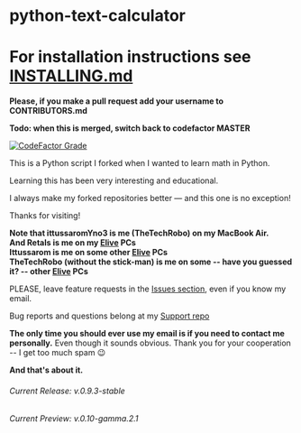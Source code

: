 # python-text-calculator
# For installation instructions see [INSTALLING.md](INSTALLING.md)

**Please, if you make a pull request add your username to CONTRIBUTORS.md**

**Todo: when this is merged, switch back to codefactor MASTER**

[![CodeFactor Grade](https://www.codefactor.io/repository/github/thetechrobo/python-text-calculator/badge/integrate-mathmod)](https://www.codefactor.io/repository/github/thetechrobo/python-text-calculator/overview/integrate-mathmod)

This is a Python script I forked when I wanted to learn math in Python.

Learning this has been very interesting and educational. 

I always make my forked repositories better — and this one is no exception!  

Thanks for visiting!

**Note that ittussaromYno3 is me (TheTechRobo) on my MacBook Air.**  
**And Retals is me on my [Elive](https://elivecd.org) PCs**  
**Ittussarom is me on some other [Elive](https://elivecd.org) PCs**  
**TheTechRobo (without the stick-man) is me on some -- have you guessed it? -- other [Elive](https://elivecd.org) PCs**


PLEASE, leave feature requests in the [Issues section](https://github.com/thetechrobo/python-text-calculator/issues), even if you know my email.

Bug reports and questions belong at my [Support repo](https://github.com/thetechrobo/support)

**The only time you should ever use my email is if you need to contact me personally.** Even though it sounds obvious. Thank you for your cooperation -- I get too much spam :wink:

**And that's about it.**

###### Current Release: v.0.9.3-stable
###### Current Preview: v.0.10-gamma.2.1
